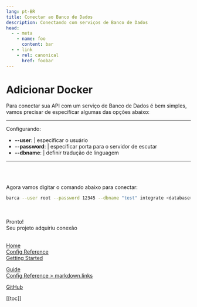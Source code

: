 ```yaml
---
lang: pt-BR
title: Conectar ao Banco de Dados
description: Conectando com serviços de Banco de Dados
head:
  - - meta
    - name: foo
      content: bar
  - - link
    - rel: canonical
      href: foobar
---
```



# Adicionar Docker


Para conectar sua API com um serviço de Banco de Dados é bem simples, vamos precisar de especificar algumas das opções abaixo:

---
Configurando:
  - **--user**: | especificar o usuário
  - **--password**: | específicar porta para o servidor de escutar
  - **--dbname**: | definir tradução de linguagem
---

<br>
<br>

Agora vamos digitar o comando abaixo para conectar:

```sh
barca --user root --password 12345 --dbname "test" integrate <database> <diretorio>
```

<br>
<br>
Pronto!
<br>
Seu projeto adquiriu conexão

<br>
<br>






<!-- relative path -->
[Home](../README.md)  
[Config Reference](../reference/config.md)  
[Getting Started](./getting-started.md)  
<!-- absolute path -->
[Guide](/guide/README.md)  
[Config Reference > markdown.links](/reference/config.md#links)  
<!-- URL -->
[GitHub](https://github.com)  



[[toc]]